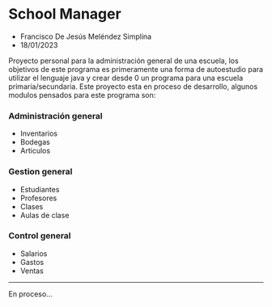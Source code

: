# School Manager

- Francisco De Jesús Meléndez Simplina
- 18/01/2023

Proyecto personal para la administración general de una escuela, los objetivos de este programa es primeramente una forma de autoestudio para utilizar el lenguaje java y crear desde 0 un programa para una escuela primaria/secundaria. Este proyecto esta en proceso de desarrollo, algunos modulos pensados para este programa son: 

### Administración general
- Inventarios
- Bodegas
- Articulos

### Gestion general
- Estudiantes
- Profesores
- Clases
- Aulas de clase

### Control general
- Salarios
- Gastos
- Ventas

---
En proceso...
